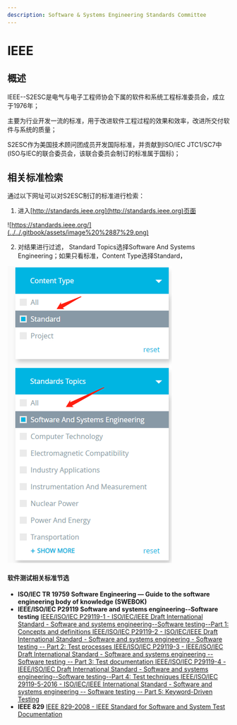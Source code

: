 ```yaml
---
description: Software & Systems Engineering Standards Committee
---
```


# IEEE

## 概述

IEEE--S2ESC是电气与电子工程师协会下属的软件和系统工程标准委员会，成立于1976年；

主要为行业开发一流的标准，用于改进软件工程过程的效果和效率，改进所交付软件与系统的质量；

S2ESC作为美国技术顾问团成员开发国际标准，并贡献到ISO/IEC JTC1/SC7中\(ISO与IEC的联合委员会，该联合委员会制订的标准属于国标\)；

## 相关标准检索

通过以下网址可以对S2ESC制订的标准进行检索：

1. 进入[http://standards.ieee.org](http://standards.ieee.org)页面

![https://standards.ieee.org/](../../.gitbook/assets/image%20%2887%29.png)

2. 对结果进行过滤， Standard Topics选择Software And Systems Engineering；如果只看标准，Content Type选择Standard，

![&#x8FC7;&#x6EE4;](../../.gitbook/assets/image%20%2813%29.png)

#### 软件测试相关标准节选

* **ISO/IEC TR 19759 Software Engineering — Guide to the software engineering body of knowledge \(SWEBOK\)** 
* **IEEE/ISO/IEC P29119 Software and systems engineering--Software testing**  [IEEE/ISO/IEC P29119-1 - ISO/IEC/IEEE Draft International Standard - Software and systems engineering--Software testing--Part 1: Concepts and definitions ](https://standards.ieee.org/project/29119-1.html) [IEEE/ISO/IEC P29119-2 - ISO/IEC/IEEE Draft International Standard - Software and systems engineering - Software testing -- Part 2: Test processes ](https://standards.ieee.org/project/29119-2.html) [IEEE/ISO/IEC P29119-3 - IEEE/ISO/IEC Draft International Standard - Software and systems engineering -- Software testing -- Part 3: Test documentation ](https://standards.ieee.org/project/29119-3.html) [IEEE/ISO/IEC P29119-4 - IEEE/ISO/IEC Draft International Standard - Software and systems engineering--Software testing--Part 4: Test techniques ](https://standards.ieee.org/project/29119-4.html) [IEEE/ISO/IEC 29119-5-2016 - ISO/IEC/IEEE International Standard - Software and systems engineering -- Software testing -- Part 5: Keyword-Driven Testing](https://standards.ieee.org/standard/29119-5-2016.html) 
* **IEEE 829**  [IEEE 829-2008 - IEEE Standard for Software and System Test Documentation](https://standards.ieee.org/standard/829-2008.html)

